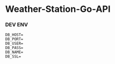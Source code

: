 # Weather-Station-Go-API


### DEV ENV
```
DB_HOST=
DB_PORT=
DB_USER=
DB_PASS=
DB_NAME=
DB_SSL=
```
